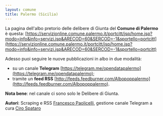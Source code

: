```yaml
---
layout: comune
title: Palermo (Sicilia)
---
```


La pagina dell'albo pretorio delle delibere di Giunta del **Comune di Palermo** è questa: [https://servizionline.comune.palermo.it/portcitt/jsp/home.jsp?modo=info&info=servizi.jsp&ARECOD=60&SERCOD=-1&sportello=portcitt](https://servizionline.comune.palermo.it/portcitt/jsp/home.jsp?modo=info&info=servizi.jsp&ARECOD=60&SERCOD=-1&sportello=portcitt)

Adesso puoi seguire le nuove pubblicazioni in albo in due modalità:

* su un canale **Telegram** [https://telegram.me/opendatapalermo](https://telegram.me/opendatapalermo);
* tramite un **feed RSS** [http://feeds.feedburner.com/Albopoppalermo](http://feeds.feedburner.com/Albopoppalermo).

**Nota bene**: nel canale ci sono solo le Delibere di Giunta.

**Autori**: Scraping e RSS [Francesco Paolicelli](https://twitter.com/piersoft), gestione canale Telegram a cura [Ciro Spataro](https://twitter.com/cirospat)

